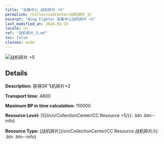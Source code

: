 ```yaml
---
title: "采集中心 战机碎片 +5"
permalink: /CollectionCenter/战机碎片_5/
excerpt: "Wing Fighter 采集中心战机碎片 +5"
last_modified_at: 2024-01-15
locale: cn
ref: "战机碎片_5.md"
toc: false
classes: wide
---
```



![战机碎片 +5](/images/cc/CC_战机碎片_5.png)

## Details

  **Description:** 获得SR飞机碎片×2

  **Transport time:** 4800

  **Maximum BP in time calculation:** 110000

  **Resource Level:** [5](/cn/CollectionCenter/CC Resource +5/){: .btn .btn--info}

  **Resource Type:** [战机碎片](/cn/CollectionCenter/CC Resource 战机碎片/){: .btn .btn--info}

